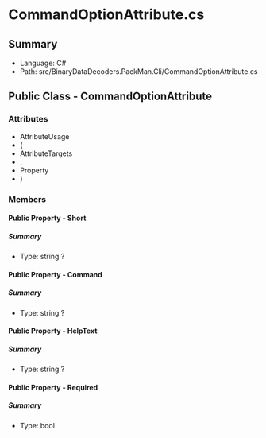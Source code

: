 ﻿# CommandOptionAttribute.cs

## Summary

* Language: C#
* Path: src/BinaryDataDecoders.PackMan.Cli/CommandOptionAttribute.cs

## Public Class - CommandOptionAttribute

### Attributes

 - AttributeUsage
 - (
 - AttributeTargets
 - .
 - Property
 - )

### Members

#### Public Property - Short

##### Summary

 * Type: string ? 

#### Public Property - Command

##### Summary

 * Type: string ? 

#### Public Property - HelpText

##### Summary

 * Type: string ? 

#### Public Property - Required

##### Summary

 * Type: bool 

